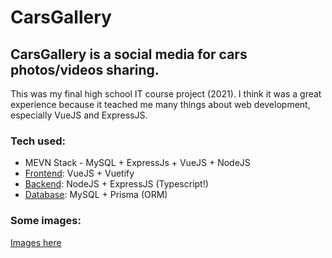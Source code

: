 # CarsGallery
## CarsGallery is a social media for cars photos/videos sharing.
This was my final high school IT course project (2021). 
I think it was a great experience because it teached me many things about web development, especially VueJS and ExpressJS.

### Tech used:
   - MEVN Stack - MySQL + ExpressJs + VueJS + NodeJS
   - [Frontend](https://github.com/roby2014/cars-gallery/tree/master/frontend): VueJS + Vuetify
   - [Backend](https://github.com/roby2014/cars-gallery/tree/master/backend): NodeJS + ExpressJS (Typescript!)
   - [Database](https://github.com/roby2014/cars-gallery/tree/master/backend/prisma/schema.prisma): MySQL + Prisma (ORM)

### Some images: <br>
<a href="https://github.com/roby2014/cars-gallery/tree/master/src/app_images/"> Images here </a>

